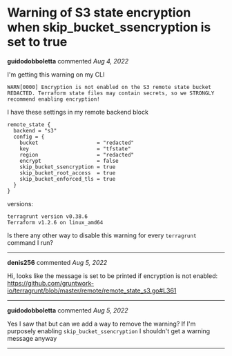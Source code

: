 # Warning of S3 state encryption when skip_bucket_ssencryption is set to true

**guidodobboletta** commented *Aug 4, 2022*

I'm getting this warning on my CLI
```
WARN[0000] Encryption is not enabled on the S3 remote state bucket REDACTED. Terraform state files may contain secrets, so we STRONGLY recommend enabling encryption!
```

I have these settings in my remote backend block
```
remote_state {
  backend = "s3"
  config = {
    bucket                   = "redacted"
    key                      = "tfstate"
    region                   = "redacted"
    encrypt                  = false
    skip_bucket_ssencryption = true
    skip_bucket_root_access  = true
    skip_bucket_enforced_tls = true
  }
}
```

versions:
```
terragrunt version v0.38.6
Terraform v1.2.6 on linux_amd64
```

Is there any other way to disable this warning for every `terragrunt` command I run?
<br />
***


**denis256** commented *Aug 5, 2022*

Hi,
looks like the message is set to be printed if encryption is not enabled:
https://github.com/gruntwork-io/terragrunt/blob/master/remote/remote_state_s3.go#L361
***

**guidodobboletta** commented *Aug 5, 2022*

Yes I saw that but can we add a way to remove the warning? If I'm purposely enabling `skip_bucket_ssencryption` I shouldn't get a warning message anyway
***

